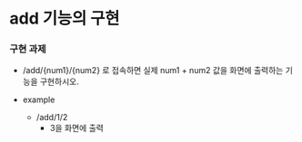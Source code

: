 # add 기능의 구현

### 구현 과제
 - /add/{num1}/{num2} 로 접속하면 실제 num1 + num2 값을 화면에 출력하는 기능을 구현하시오.

 - example
   - /add/1/2
     - 3을 화면에 출력